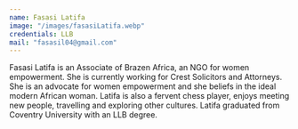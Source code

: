 ```yaml
---
name: Fasasi Latifa
image: "/images/fasasiLatifa.webp"
credentials: LLB
mail: "fasasil04@gmail.com"
---
```


Fasasi Latifa is an Associate of Brazen Africa, an NGO for women empowerment. She is currently working for Crest Solicitors and Attorneys. She is an advocate for women empowerment and she beliefs in the ideal modern African woman. Latifa is also a fervent chess player, enjoys meeting new people, travelling and exploring other cultures. Latifa graduated from Coventry University with an LLB degree.